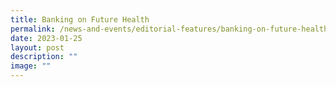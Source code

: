 ```yaml
---
title: Banking on Future Health
permalink: /news-and-events/editorial-features/banking-on-future-health/
date: 2023-01-25
layout: post
description: ""
image: ""
---
```

